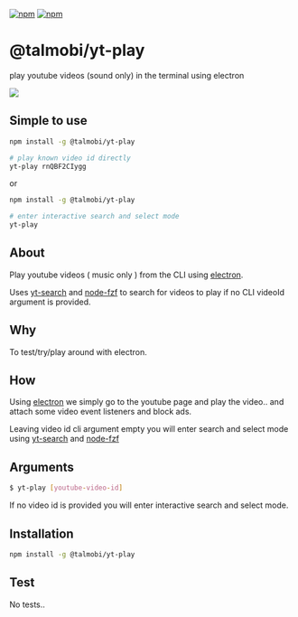 [![npm](https://img.shields.io/npm/v/@talmobi/yt-play.svg?maxAge=3600&style=flat-square)](https://www.npmjs.com/package/@talmobi/yt-play)
[![npm](https://img.shields.io/npm/l/@talmobi/yt-play.svg?maxAge=3600&style=flat-square)](https://github.com/talmobi/yt-play/blob/master/LICENSE)

#  @talmobi/yt-play
play youtube videos (sound only) in the terminal using electron

![](https://thumbs.gfycat.com/OrnateWeirdCollie-size_restricted.gif)

## Simple to use
```bash
npm install -g @talmobi/yt-play

# play known video id directly
yt-play rnQBF2CIygg
```

or

```bash
npm install -g @talmobi/yt-play

# enter interactive search and select mode
yt-play
```

## About
Play youtube videos ( music only ) from the CLI using [electron](https://github.com/electron/electron).

Uses [yt-search](https://github.com/talmobi/yt-search) and [node-fzf](https://github.com/talmobi/node-fzf) to search for videos to play if no CLI videoId argument is provided.

## Why
To test/try/play around with electron.

## How
Using [electron](https://github.com/electron/electron) we simply go to the youtube page and play
the video.. and attach some video event listeners and block ads.

Leaving video id cli argument empty you will enter search and select mode using [yt-search](https://github.com/talmobi/yt-search) and [node-fzf](https://github.com/talmobi/node-fzf)

## Arguments
```bash
$ yt-play [youtube-video-id]
```
If no video id is provided you will enter interactive search and select mode.

## Installation
```bash
npm install -g @talmobi/yt-play
```

## Test
No tests..
